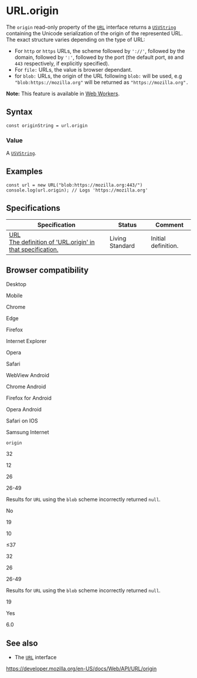 URL.origin
==========

The `origin` read-only property of the [`URL`](../url) interface returns a [`USVString`](../usvstring) containing the Unicode serialization of the origin of the represented URL. The exact structure varies depending on the type of URL:

-   For `http` or `https` URLs, the scheme followed by `'://'`, followed by the domain, followed by `':'`, followed by the port (the default port, `80` and `443` respectively, if explicitly specified).
-   For `file:` URLs, the value is browser dependant.
-   for `blob:` URLs, the origin of the URL following `blob:` will be used, e.g `"blob:https://mozilla.org"` will be returned as `"https://mozilla.org".`

**Note:** This feature is available in [Web Workers](../web_workers_api).

Syntax
------

    const originString = url.origin

### Value

A [`USVString`](../usvstring).

Examples
--------

    const url = new URL("blob:https://mozilla.org:443/")
    console.log(url.origin); // Logs 'https://mozilla.org'

Specifications
--------------

<table><thead><tr class="header"><th>Specification</th><th>Status</th><th>Comment</th></tr></thead><tbody><tr class="odd"><td><a href="https://url.spec.whatwg.org/#dom-url-origin">URL<br />
<span class="small">The definition of 'URL.origin' in that specification.</span></a></td><td><span class="spec-living">Living Standard</span></td><td>Initial definition.</td></tr></tbody></table>

Browser compatibility
---------------------

Desktop

Mobile

Chrome

Edge

Firefox

Internet Explorer

Opera

Safari

WebView Android

Chrome Android

Firefox for Android

Opera Android

Safari on IOS

Samsung Internet

`origin`

32

12

26

26-49

Results for `URL` using the `blob` scheme incorrectly returned `null`.

No

19

10

≤37

32

26

26-49

Results for `URL` using the `blob` scheme incorrectly returned `null`.

19

Yes

6.0

See also
--------

-   The [`URL`](../url) interface

<a href="https://developer.mozilla.org/en-US/docs/Web/API/URL/origin" class="_attribution-link">https://developer.mozilla.org/en-US/docs/Web/API/URL/origin</a>
